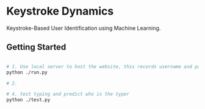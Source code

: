 # Keystroke Dynamics
Keystroke-Based User Identification using Machine Learning.

## Getting Started
```sh

# 1. Use local server to host the website, this records username and paragraph
python ./run.py

# 2. 

# 4. test typing and predict who is the typer
python ./test.py
```